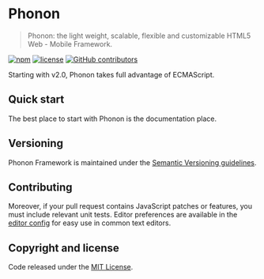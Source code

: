# Phonon

> Phonon: the light weight, scalable, flexible and customizable HTML5 Web - Mobile Framework.

[![npm](https://img.shields.io/npm/v/phonon.svg?style=flat-square)]()
[![license](https://img.shields.io/github/license/quark-dev/phonon.svg?style=flat-square)]()
[![GitHub contributors](https://img.shields.io/github/contributors/quark-dev/phonon.svg?style=flat-square)]()

Starting with v2.0, Phonon takes full advantage of ECMAScript.

## Quick start

The best place to start with Phonon is the documentation place.


## Versioning

Phonon Framework is maintained under the [Semantic Versioning guidelines](http://semver.org/).


## Contributing

Moreover, if your pull request contains JavaScript patches or features, you must include relevant unit tests.
Editor preferences are available in the [editor config](https://github.com/quark-dev/Phonon-Framework/blob/master/.editorconfig) for easy use in common text editors.


## Copyright and license

Code released under the [MIT License](https://github.com/quark-dev/Phonon-Framework/blob/master/LICENSE).
